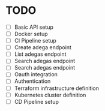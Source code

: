 # TODO

- [ ] Basic API setup
- [ ] Docker setup
- [ ] CI Pipeline setup
- [ ] Create adega endpoint
- [ ] List adegas endpoint
- [ ] Search adegas endpoint
- [ ] Search adegas endpoint
- [ ] Oauth integration
- [ ] Authentication
- [ ] Terraform infrastructure definition
- [ ] Kubernetes cluster definition
- [ ] CD Pipeline setup